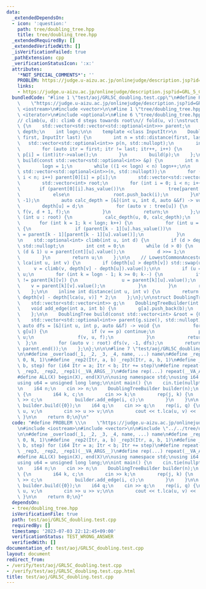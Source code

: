 ```yaml
---
data:
  _extendedDependsOn:
  - icon: ':question:'
    path: tree/doubling_tree.hpp
    title: tree/doubling_tree.hpp
  _extendedRequiredBy: []
  _extendedVerifiedWith: []
  _isVerificationFailed: true
  _pathExtension: cpp
  _verificationStatusIcon: ':x:'
  attributes:
    '*NOT_SPECIAL_COMMENTS*': ''
    PROBLEM: https://judge.u-aizu.ac.jp/onlinejudge/description.jsp?id=GRL_5_C
    links:
    - https://judge.u-aizu.ac.jp/onlinejudge/description.jsp?id=GRL_5_C
  bundledCode: "#line 1 \"test/aoj/GRL5C_doubling.test.cpp\"\n#define PROBLEM \\\n\
    \    \"https://judge.u-aizu.ac.jp/onlinejudge/description.jsp?id=GRL_5_C\"\n#include\
    \ <iostream>\n#include <vector>\n\n#line 1 \"tree/doubling_tree.hpp\"\n\n\n#include\
    \ <iterator>\n#include <optional>\n#line 6 \"tree/doubling_tree.hpp\"\n\n// 0-indexed\n\
    // climb(u, d): climb d steps towards root\n// fold(u, v):\nstruct DoublingTree\
    \ {\n    std::vector<std::vector<std::optional<int>>> parent;\n    std::vector<int>\
    \ depth;\n    int logn;\n\n    template <class InputItr>\n    DoublingTree(InputItr\
    \ first, InputItr last) {\n        int n = std::distance(first, last);\n     \
    \   std::vector<std::optional<int>> p(n, std::nullopt);\n        int i = 0;\n\
    \        for (auto itr = first; itr != last; itr++, i++) {\n            if (itr->has_value())\
    \ p[i] = (int)itr->value();\n        }\n        build(p);\n    };\n\n    void\
    \ build(const std::vector<std::optional<int>> &p) {\n        int n = p.size();\n\
    \        logn = 1;\n        while ((1 << logn) < n) logn++;\n\n        parent.assign(logn,\
    \ std::vector<std::optional<int>>(n, std::nullopt));\n        for (int i = 0;\
    \ i < n; i++) parent[0][i] = p[i];\n        std::vector<std::vector<int>> tree(n);\n\
    \        std::vector<int> root;\n        for (int i = 0; i < n; i++) {\n     \
    \       if (parent[0][i].has_value())\n                tree[parent[0][i].value()].push_back(i);\n\
    \            else\n                root.push_back(i);\n        }\n\n        depth.assign(n,\
    \ -1);\n        auto calc_depth = [&](int u, int d, auto &&f) -> void {\n    \
    \        depth[u] = d;\n            for (auto v : tree[u]) {\n               \
    \ f(v, d + 1, f);\n            }\n            return;\n        };\n\n        for\
    \ (int u : root) {\n            calc_depth(u, 0, calc_depth);\n        }\n\n \
    \       for (int k = 1; k < logn; k++) {\n            for (int u = 0; u < n; u++)\
    \ {\n                if (parent[k - 1][u].has_value())\n                    parent[k][u]\
    \ = parent[k - 1][parent[k - 1][u].value()];\n            }\n        }\n    };\n\
    \n    std::optional<int> climb(int u, int d) {\n        if (d > depth[u]) return\
    \ std::nullopt;\n        int cnt = 0;\n        while (d > 0) {\n            if\
    \ (d & 1) u = parent[cnt][u].value();\n            d >>= 1;\n            cnt++;\n\
    \        }\n        return u;\n    };\n\n    // LowestCommonAncestor\n    int\
    \ lca(int u, int v) {\n        if (depth[u] > depth[v]) std::swap(u, v);\n   \
    \     v = climb(v, depth[v] - depth[u]).value();\n\n        if (u == v) return\
    \ u;\n        for (int k = logn - 1; k >= 0; k--) {\n            if (parent[k][u]\
    \ != parent[k][v]) {\n                u = parent[k][u].value();\n            \
    \    v = parent[k][v].value();\n            }\n        }\n        return parent[0][u].value();\n\
    \    };\n\n    inline int distance(int u, int v) {\n        return depth[u] +\
    \ depth[v] - depth[lca(u, v)] * 2;\n    };\n};\n\nstruct DoublingTreeBuilder {\n\
    \    std::vector<std::vector<int>> g;\n    DoublingTreeBuilder(int n) : g(n){};\n\
    \    void add_edge(int a, int b) {\n        g[a].push_back(b);\n        g[b].push_back(a);\n\
    \    };\n\n    DoublingTree build(const std::vector<int> &root = {0}) {\n    \
    \    std::vector<std::optional<int>> parent(g.size(), std::nullopt);\n       \
    \ auto dfs = [&](int u, int p, auto &&f) -> void {\n            for (auto v :\
    \ g[u]) {\n                if (v == p) continue;\n                parent[v] =\
    \ u;\n                f(v, u, f);\n            }\n            return;\n      \
    \  };\n        for (auto v : root) dfs(v, -1, dfs);\n        return DoublingTree(parent.begin(),\
    \ parent.end());\n    };\n};\n\n\n#line 7 \"test/aoj/GRL5C_doubling.test.cpp\"\
    \n\n#define _overload(_1, _2, _3, _4, name, ...) name\n#define _rep1(Itr, N) _rep3(Itr,\
    \ 0, N, 1)\n#define _rep2(Itr, a, b) _rep3(Itr, a, b, 1)\n#define _rep3(Itr, a,\
    \ b, step) for (i64 Itr = a; Itr < b; Itr += step)\n#define repeat(...) _overload(__VA_ARGS__,\
    \ _rep3, _rep2, _rep1)(__VA_ARGS__)\n#define rep(...) repeat(__VA_ARGS__)\n\n\
    #define ALL(X) begin(X), end(X)\n\nusing namespace std;\nusing i64 = long long;\n\
    using u64 = unsigned long long;\n\nint main() {\n    cin.tie(nullptr);\n    ios::sync_with_stdio(false);\n\
    \n    i64 n;\n    cin >> n;\n    DoublingTreeBuilder builder(n);\n    rep(i, n)\
    \ {\n        i64 k, c;\n        cin >> k;\n        rep(j, k) {\n            cin\
    \ >> c;\n            builder.add_edge(i, c);\n        }\n    }\n\n    auto t =\
    \ builder.build({0});\n    i64 q;\n    cin >> q;\n    rep(i, q) {\n        i64\
    \ u, v;\n        cin >> u >> v;\n\n        cout << t.lca(u, v) << '\\n';\n   \
    \ }\n\n    return 0;\n}\n"
  code: "#define PROBLEM \\\n    \"https://judge.u-aizu.ac.jp/onlinejudge/description.jsp?id=GRL_5_C\"\
    \n#include <iostream>\n#include <vector>\n\n#include \"../../tree/doubling_tree.hpp\"\
    \n\n#define _overload(_1, _2, _3, _4, name, ...) name\n#define _rep1(Itr, N) _rep3(Itr,\
    \ 0, N, 1)\n#define _rep2(Itr, a, b) _rep3(Itr, a, b, 1)\n#define _rep3(Itr, a,\
    \ b, step) for (i64 Itr = a; Itr < b; Itr += step)\n#define repeat(...) _overload(__VA_ARGS__,\
    \ _rep3, _rep2, _rep1)(__VA_ARGS__)\n#define rep(...) repeat(__VA_ARGS__)\n\n\
    #define ALL(X) begin(X), end(X)\n\nusing namespace std;\nusing i64 = long long;\n\
    using u64 = unsigned long long;\n\nint main() {\n    cin.tie(nullptr);\n    ios::sync_with_stdio(false);\n\
    \n    i64 n;\n    cin >> n;\n    DoublingTreeBuilder builder(n);\n    rep(i, n)\
    \ {\n        i64 k, c;\n        cin >> k;\n        rep(j, k) {\n            cin\
    \ >> c;\n            builder.add_edge(i, c);\n        }\n    }\n\n    auto t =\
    \ builder.build({0});\n    i64 q;\n    cin >> q;\n    rep(i, q) {\n        i64\
    \ u, v;\n        cin >> u >> v;\n\n        cout << t.lca(u, v) << '\\n';\n   \
    \ }\n\n    return 0;\n}"
  dependsOn:
  - tree/doubling_tree.hpp
  isVerificationFile: true
  path: test/aoj/GRL5C_doubling.test.cpp
  requiredBy: []
  timestamp: '2023-07-03 22:12:45+09:00'
  verificationStatus: TEST_WRONG_ANSWER
  verifiedWith: []
documentation_of: test/aoj/GRL5C_doubling.test.cpp
layout: document
redirect_from:
- /verify/test/aoj/GRL5C_doubling.test.cpp
- /verify/test/aoj/GRL5C_doubling.test.cpp.html
title: test/aoj/GRL5C_doubling.test.cpp
---
```

